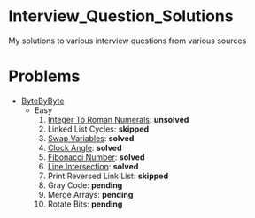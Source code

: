 # Interview_Question_Solutions
My solutions to various interview questions from various sources

# Problems
- [ByteByByte](https://www.byte-by-byte.com/coding-interview-questions/)
    - Easy
        1. [Integer To Roman Numerals](./Easy/integer_to_roman_numerals):
           **unsolved**
        2. Linked List Cycles: **skipped**
        3. [Swap Variables](./Easy/swap_variables): **solved**
        4. [Clock Angle](./Easy/clock_angle): **solved**
        5. [Fibonacci Number](./Easy/fibonacci_number): **solved**
        6. [Line Intersection](./Easy/line_intersection): **solved**
        7. Print Reversed Link List: **skipped**
        8. Gray Code: **pending**
        9. Merge Arrays: **pending**
        10. Rotate Bits: **pending**
